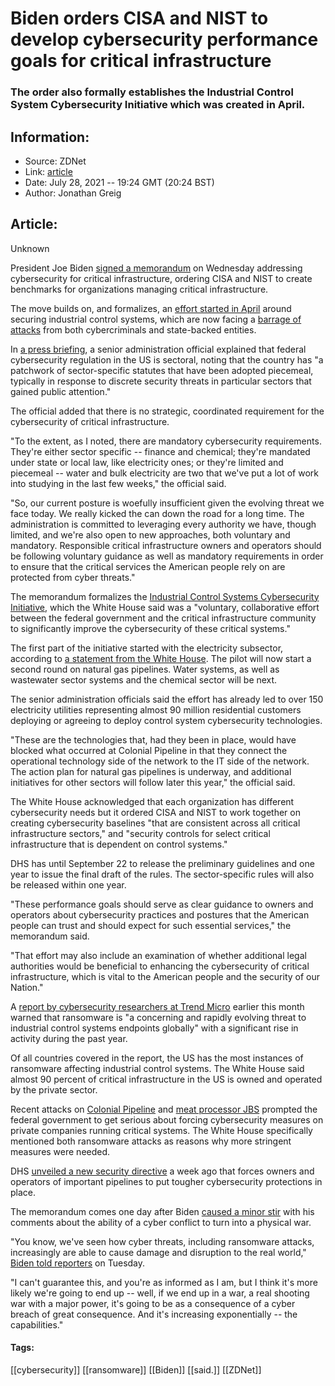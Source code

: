 # Biden orders CISA and NIST to develop cybersecurity performance goals for critical infrastructure
### The order also formally establishes the Industrial Control System Cybersecurity Initiative which was created in April.

## Information:
+ Source: ZDNet
+ Link: [article](https://www.zdnet.com/article/biden-signs-memo-ordering-cisa-and-nist-to-develop-cybersecurity-performance-goals-for-critical-infrastructure/)
+ Date: July 28, 2021 -- 19:24 GMT (20:24 BST)
+ Author: Jonathan Greig


## Article:
Unknown

President Joe Biden [signed a memorandum](https://www.whitehouse.gov/briefing-room/statements-releases/2021/07/28/fact-sheet-biden-administration-announces-further-actions-to-protect-u-s-critical-infrastructure/) on Wednesday addressing cybersecurity for critical infrastructure, ordering CISA and NIST to create benchmarks for organizations managing critical infrastructure.

The move builds on, and formalizes, an [effort started in April](https://www.energy.gov/articles/biden-administration-takes-bold-action-protect-electricity-operations-increasing-cyber-0) around securing industrial control systems, which are now facing a [barrage of attacks](https://www.zdnet.com/article/ransomware-gangs-are-taking-aim-at-soft-target-industrial-control-systems/) from both cybercriminals and state-backed entities. 

In [a press briefing](https://www.whitehouse.gov/briefing-room/press-briefings/2021/07/28/background-press-call-on-improving-cybersecurity-of-u-s-critical-infrastructure/), a senior administration official explained that federal cybersecurity regulation in the US is sectoral, noting that the country has "a patchwork of sector-specific statutes that have been adopted piecemeal, typically in response to discrete security threats in particular sectors that gained public attention." 

The official added that there is no strategic, coordinated requirement for the cybersecurity of critical infrastructure.  

"To the extent, as I noted, there are mandatory cybersecurity requirements. They're either sector specific -- finance and chemical; they're mandated under state or local law, like electricity ones; or they're limited and piecemeal -- water and bulk electricity are two that we've put a lot of work into studying in the last few weeks," the official said. 

"So, our current posture is woefully insufficient given the evolving threat we face today. We really kicked the can down the road for a long time. The administration is committed to leveraging every authority we have, though limited, and we're also open to new approaches, both voluntary and mandatory. Responsible critical infrastructure owners and operators should be following voluntary guidance as well as mandatory requirements in order to ensure that the critical services the American people rely on are protected from cyber threats."

The memorandum formalizes the [Industrial Control Systems Cybersecurity Initiative](https://www.energy.gov/articles/biden-administration-takes-bold-action-protect-electricity-operations-increasing-cyber-0), which the White House said was a "voluntary, collaborative effort between the federal government and the critical infrastructure community to significantly improve the cybersecurity of these critical systems."






The first part of the initiative started with the electricity subsector, according to [a statement from the White House](https://www.whitehouse.gov/briefing-room/statements-releases/2021/07/28/national-security-memorandum-on-improving-cybersecurity-for-critical-infrastructure-control-systems/). The pilot will now start a second round on natural gas pipelines. Water systems, as well as wastewater sector systems and the chemical sector will be next. 

The senior administration officials said the effort has already led to over 150 electricity utilities representing almost 90 million residential customers deploying or agreeing to deploy control system cybersecurity technologies.

"These are the technologies that, had they been in place, would have blocked what occurred at Colonial Pipeline in that they connect the operational technology side of the network to the IT side of the network. The action plan for natural gas pipelines is underway, and additional initiatives for other sectors will follow later this year," the official said. 

The White House acknowledged that each organization has different cybersecurity needs but it ordered CISA and NIST to work together on creating cybersecurity baselines "that are consistent across all critical infrastructure sectors," and "security controls for select critical infrastructure that is dependent on control systems."

DHS has until September 22 to release the preliminary guidelines and one year to issue the final draft of the rules. The sector-specific rules will also be released within one year. 

"These performance goals should serve as clear guidance to owners and operators about cybersecurity practices and postures that the American people can trust and should expect for such essential services," the memorandum said.  

"That effort may also include an examination of whether additional legal authorities would be beneficial to enhancing the cybersecurity of critical infrastructure, which is vital to the American people and the security of our Nation."

A [report by cybersecurity researchers at Trend Micro](https://www.zdnet.com/article/ransomware-gangs-are-taking-aim-at-soft-target-industrial-control-systems/) earlier this month warned that ransomware is "a concerning and rapidly evolving threat to industrial control systems endpoints globally" with a significant rise in activity during the past year. 

Of all countries covered in the report, the US has the most instances of ransomware affecting industrial control systems. The White House said almost 90 percent of critical infrastructure in the US is owned and operated by the private sector.

Recent attacks on [Colonial Pipeline](https://www.zdnet.com/article/colonial-pipeline-ransomware-attack-everything-you-need-to-know/) and [meat processor JBS](https://www.zdnet.com/article/jbs-usa-cyber-attack-affecting-north-american-and-australian-systems/) prompted the federal government to get serious about forcing cybersecurity measures on private companies running critical systems. The White House specifically mentioned both ransomware attacks as reasons why more stringent measures were needed.

DHS [unveiled a new security directive](https://www.zdnet.com/article/dhs-releases-new-mandatory-cybersecurity-rules-for-pipelines-after-colonial-ransomware-attack/) a week ago that forces owners and operators of important pipelines to put tougher cybersecurity protections in place. 

The memorandum comes one day after Biden [caused a minor stir](https://www.whitehouse.gov/briefing-room/speeches-remarks/2021/07/27/remarks-by-president-biden-at-the-office-of-the-director-of-national-intelligence/) with his comments about the ability of a cyber conflict to turn into a physical war. 

"You know, we've seen how cyber threats, including ransomware attacks, increasingly are able to cause damage and disruption to the real world," [Biden told reporters](https://www.zdnet.com/article/biden-major-cyber-attack-could-lead-to-a-real-shooting-war/) on Tuesday. 

"I can't guarantee this, and you're as informed as I am, but I think it's more likely we're going to end up -- well, if we end up in a war, a real shooting war with a major power, it's going to be as a consequence of a cyber breach of great consequence. And it's increasing exponentially -- the capabilities."





#### Tags:
[[cybersecurity]] [[ransomware]] [[Biden]] [[said.]] [[ZDNet]]
